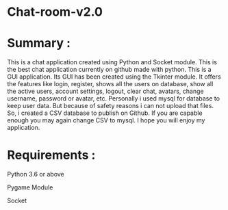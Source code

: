 # Chat-room-v2.0

# Summary : 

This is a chat application created using Python and Socket module. This is the best chat application currently on github made with python. This is a GUI application. Its GUI has been created using the Tkinter module. It offers the features like login, register, shows all the users on database, show all the active users, account settings, logout, clear chat, avatars, change username, password or avatar, etc. Personally i used mysql for database to keep user data. But because of safety reasons i can not upload that files. So, i created a CSV database to publish on Github. If you are capable enough you may again change CSV to mysql. I hope you will enjoy my application.

# Requirements : 
Python 3.6 or above

Pygame Module

Socket


